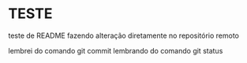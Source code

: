 # TESTE
teste de README
fazendo alteração diretamente no repositório remoto

lembrei do comando git commit
lembrando do comando git status


